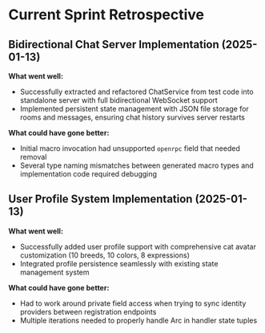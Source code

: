 # Current Sprint Retrospective

## Bidirectional Chat Server Implementation (2025-01-13)

**What went well:**
- Successfully extracted and refactored ChatService from test code into standalone server with full bidirectional WebSocket support
- Implemented persistent state management with JSON file storage for rooms and messages, ensuring chat history survives server restarts

**What could have gone better:**
- Initial macro invocation had unsupported `openrpc` field that needed removal
- Several type naming mismatches between generated macro types and implementation code required debugging

## User Profile System Implementation (2025-01-13)

**What went well:**
- Successfully added user profile support with comprehensive cat avatar customization (10 breeds, 10 colors, 8 expressions)
- Integrated profile persistence seamlessly with existing state management system

**What could have gone better:**
- Had to work around private field access when trying to sync identity providers between registration endpoints
- Multiple iterations needed to properly handle Arc<ChatServer> in handler state tuples